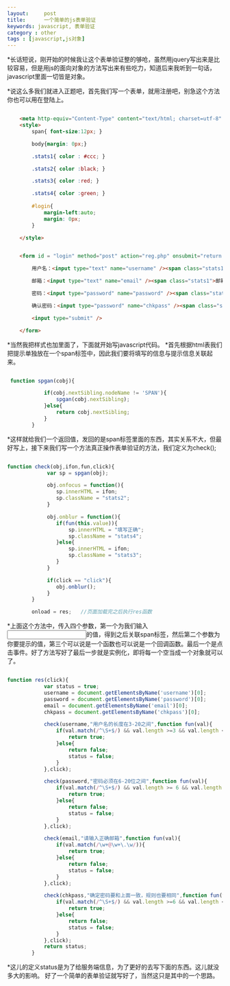 ```yaml
---
layout:     post
title:      一个简单的js表单验证
keywords: javascript, 表单验证
category : other
tags : [javascript,js对象]
---
```


*长话短说，刚开始的时候我让这个表单验证整的够呛，虽然用jquery写出来是比较容易，但是用js的面向对象的方法写出来有些吃力，知道后来我听到一句话，javascript里面一切皆是对象。


*说这么多我们就进入正题吧，首先我们写一个表单，就用注册吧，别急这个方法你也可以用在登陆上。

```html

    <meta http-equiv="Content-Type" content="text/html; charset=utf-8" />
    <style>
        span{ font-size:12px; }

        body{margin: 0px;}

        .stats1{ color : #ccc; }

        .stats2{ color :black; }

        .stats3{ color :red; }

        .stats4{ color :green; }
        
        #login{
            margin-left:auto;
            margin: 0px;
        }

    </style>


    <form id = "login" method="post" action="reg.php" onsubmit="return regs('click')" >

        用户名：<input type="text" name="username" /><span class="stats1">用户名不能为空</span><br/>

        邮箱：<input type="text" name="email" /><span class="stats1">邮箱不能为空</span><br/>

        密码：<input type="password" name="password" /><span class="stats1">密码不能为空</span><br/>

        确认密码：<input type="password" name="chkpass" /><span class="stats1">密码不能为空</span><br/>

        <input type="submit" />

    </form>


```
*当然我把样式也加里面了，下面就开始写javascript代码。
*首先根据html表我们把提示单独放在一个span标签中，因此我们要将填写的信息与提示信息关联起来。

```javascript

 function spgan(cobj){

            if(cobj.nextSibling.nodeName != 'SPAN'){
                spgan(cobj.nextSibling);
            }else{
                return cobj.nextSibling;
            }
        }
```

*这样就给我们一个返回值，发回的是span标签里面的东西，其实关系不大，但最好写上，接下来我们写一个方法真正操作表单验证的方法，我们定义为check();

```javascript

function check(obj,ifon,fun,click){
             var sp = spgan(obj);

             obj.onfocus = function(){
                sp.innerHTML = ifon;
                sp.className = "stats2";
             }

             obj.onblur = function(){
                if(fun(this.value)){
                    sp.innerHTML = "填写正确";
                    sp.className = "stats4";
                }else{
                    sp.innerHTML = ifon;
                    sp.className = "stats3";
                }
             }

             if(click == "click"){
                obj.onblur();
             }
        }

        onload = res;   //页面加载完之后执行res函数

```

*上面这个方法中，传入四个参数，第一个为我们输入<input>的值，得到之后关联span标签，然后第二个参数为你要提示的值，第三个可以说是一个函数也可以说是一个回调函数。最后一个是点击事件。好了方法写好了最后一步就是实例化，即将每一个空当成一个对象就可以了。

```javascript

function res(click){
            var status = true;
            username = document.getElementsByName('username')[0];
            password = document.getElementsByName('password')[0];
            email = document.getElementsByName('email')[0];
            chkpass = document.getElementsByName('chkpass')[0];

            check(username,"用户名的长度在3-20之间",function fun(val){
                if(val.match(/^\S+$/) && val.length >=3 && val.length <=20){
                    return true;
                }else{
                    return false;
                    status = false;
                }
            },click);

            check(password,"密码必须在6-20位之间",function fun(val){
                if(val.match(/^\S+$/) && val.length >= 6 && val.length <=20){
                    return true;
                }else{
                    return false;
                    status = false;
                }
            },click);

            check(email,"请输入正确邮箱",function fun(val){
                if(val.match(/\w+@\w+\.\w/)){
                    return true;
                }else{
                    return false;
                    status = false;
                }
            },click);

            check(chkpass,"确定密码要和上面一致，规则也要相同",function fun(val){
                if(val.match(/^\S+$/) && val.length >=6 && val.length <=20 && val == password.value){
                    return true;
                }else{
                    return false;
                    status = false;
                }
            },click);
            return status;
        }

```

*这儿的定义status是为了给服务端信息，为了更好的去写下面的东西。这儿就没多大的影响。
好了一个简单的表单验证就写好了，当然这只是其中的一个思路。